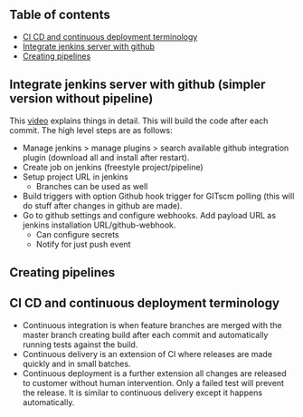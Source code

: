## Table of contents

- [CI CD and continuous deployment terminology](#CI-CD-and-continuous-deployment-terminology)
- [Integrate jenkins server with github](#integrate-jenkins-server-with-github)
- [Creating pipelines](#creating-pipelines)

## Integrate jenkins server with github (simpler version without pipeline)
This [video](https://youtu.be/Z3S2gMBUkBo) explains things in detail. This will build the code after each commit.
The high level steps are as follows:
* Manage jenkins > manage plugins > search available github integration plugin (download all and install after restart).
* Create job on jenkins (freestyle project/pipeline)
* Setup project URL in jenkins
    * Branches can be used as well
* Build triggers with option Github hook trigger for GITscm polling (this will do stuff after changes in github are 
made).
* Go to github settings and configure webhooks. Add payload URL as jenkins installation URL/github-webhook.
    * Can configure secrets
    * Notify for just push event

## Creating pipelines

## CI CD and continuous deployment terminology
* Continuous integration is when feature branches are merged with the master branch creating build after each commit
and automatically running tests against the build.
* Continuous delivery is an extension of CI where releases are made quickly and in small batches.
* Continuous deployment is a further extension all changes are released to customer without human intervention. Only
a failed test will prevent the release. It is similar to continuous delivery except it happens automatically.

